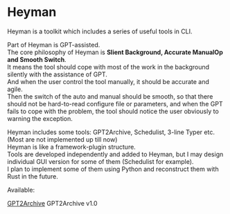# Heyman
Heyman is a toolkit which includes a series of useful tools in CLI.
   
Part of Heyman is GPT-assisted.    
The core philosophy of Heyman is **Slient Background, Accurate ManualOp and Smooth Switch**.   
It means the tool should cope with most of the work in the background silently with the assistance of GPT.    
And when the user control the tool manually, it should be accurate and agile.   
Then the switch of the auto and manual should be smooth, so that there should not be hard-to-read configure file or parameters, and when the GPT fails to cope with the problem, the tool should notice the user obviously to warning the exception.   
   
Heyman includes some tools: GPT2Archive, Schedulist, 3-line Typer etc.  (Most are not implemented up till now)     
Heyman is like a framework-plugin structure.   
Tools are developed independently and added to Heyman, but I may design individual GUI version for some of them (Schedulist for example).   
I plan to implement some of them using Python and reconstruct them with Rust in the future.

Available:

 [GPT2Archive](https://github.com/Jackcuii/GPT2Archive) GPT2Archive v1.0
